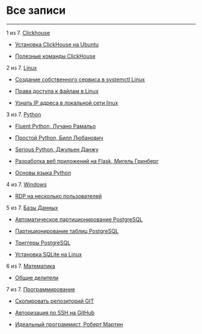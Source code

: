 # Все записи

---

1 из 7. [Clickhouse](.\content/meta_clickhouse.md)

* [Установка ClickHouse на Ubuntu](.\content/2020-07-12_clickhouse_install_ubuntu.md)

* [Полезные команды ClickHouse](.\content/2020-07-12_clickhouse_snippets.md)


2 из 7. [Linux](.\content/meta_linux.md)

* [Создание собственного сервиса в systemctl Linux](.\content/2020-11-28_custom_service.md)

* [Права доступа к файлам в Linux](.\content/2020-11-28_file_access_rights_linux.md)

* [Узнать IP адреса в локальной сети linux](.\content/2020-11-28_get_local_ip_linux.md)


3 из 7. [Python](.\content/meta_python.md)

* [Fluent Python, Лучано Рамальо](.\content/2020-07-12_fluent_python.md)

* [Простой Python, Билл Любанович](.\content/2020-07-12_introducing_python.md)

* [Serious Python, Джульен Данжу](.\content/2020-07-12_serious_python.md)

* [Разработка веб приложений на Flask, Мигель Гринберг](.\content/2020-07-12_web_prilozhenia_flask.md)

* [Основы языка Python](.\content/2020-07-20_programming_basic_python.md)


4 из 7. [Windows](.\content/meta_windows.md)

* [RDP на несколько пользователей](.\content/2020-07-17_windows_multiuser_rdp.md)


5 из 7. [Базы Данных](.\content/meta_bazy_dannyh.md)

* [Автоматическое партиционирование PostgreSQL](.\content/2020-07-17_psql_autopart.md)

* [Партиционирование таблиц PostgreSQL](.\content/2020-07-17_psql_partitioning.md)

* [Триггеры PostgreSQL](.\content/2020-07-17_psql_triggers.md)

* [Установка SQLite на Linux](.\content/2020-09-02_linux_sqlite.md)


6 из 7. [Математика](.\content/meta_matematika.md)

* [Общие делители](.\content/2020-07-14_math_common_divisors.md)


7 из 7. [Программирование](.\content/meta_programmirovanie.md)

* [Скопировать репозиторий GIT](.\content/2020-07-17_git_repo_copy.md)

* [Авторизация по SSH на GitHub](.\content/2020-07-17_git_ssh.md)

* [Идеальный программист, Роберт Мартин](.\content/2020-07-17_idealniy_programmist_martin.md)


